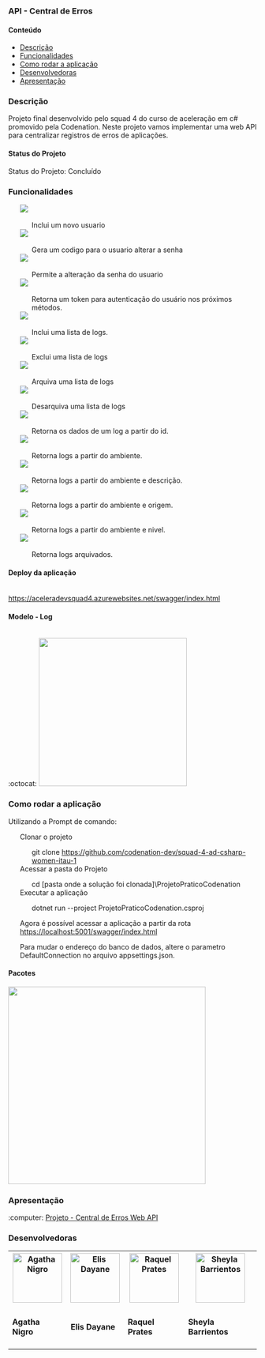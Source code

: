 <h3><b>API - Central de Erros</b></h3>

<!---->
<h4>Conteúdo</h4>
<ul>
	<li><a href="#descricao">Descrição</a><br></li>
	<li><a href="#plataforma">Funcionalidades</a><br></li>
	<li><a href="#rodar">Como rodar a aplicação </a><br></li>
	<li><a href="#devs">Desenvolvedoras </a><br></li>
	<li><a href="#apresentacao">Apresentação</a></li>
</ul>


<!---->
<h3 id="descricao">Descrição</h3>
<p> Projeto final desenvolvido pelo squad 4 do curso de aceleração em c# promovido pela Codenation.
Neste projeto vamos implementar uma web API para centralizar registros de erros de aplicações. </p>
<h4>Status do Projeto</h4>
<p>Status do Projeto: Concluído</p>


<!---->
<h3 id="plataforma">Funcionalidades</h3>
<ul style="list-style: none;">  
	<li><img src="https://raw.githubusercontent.com/codenation-dev/squad-4-ad-csharp-women-itau-1/master/img/CadastrarUsuario.png"></li>
		<ul style="list-style: none;"> 
			<li>Inclui um novo usuario</li>
		</ul>    
    <li><img src="https://raw.githubusercontent.com/codenation-dev/squad-4-ad-csharp-women-itau-1/master/img/LinkEsqueciMinhaSenhaUsuario.png"></li>
		<ul style="list-style: none;">
			<li>Gera um codigo para o usuario alterar a senha</li>	
		</ul>			
    <li><img src="https://raw.githubusercontent.com/codenation-dev/squad-4-ad-csharp-women-itau-1/master/img/ResetSenhaUsuario.png"></li>
		<ul style="list-style: none;">
			<li>Permite a alteração da senha do usuario</li>	
		</ul>	
	<li><img src="https://raw.githubusercontent.com/codenation-dev/squad-4-ad-csharp-women-itau-1/master/img/LoginUsuario.png"></li>
		<ul style="list-style: none;"> 
			<li>Retorna um token para autenticação do usuário nos próximos métodos.</li>
		</ul>
	<li><img src="https://raw.githubusercontent.com/codenation-dev/squad-4-ad-csharp-women-itau-1/master/img/IncluirLogErro.png"></li>
		<ul style="list-style: none;">
			<li>Inclui uma lista de logs.</li>	
		</ul>
	<li><img src="https://raw.githubusercontent.com/codenation-dev/squad-4-ad-csharp-women-itau-1/master/img/RemoverLogErro.png"></li>
		<ul style="list-style: none;">
			<li>Exclui uma lista de logs</li>		
		</ul>
	<li><img src="https://raw.githubusercontent.com/codenation-dev/squad-4-ad-csharp-women-itau-1/master/img/ArquivarLogErro.png"></li>
		<ul style="list-style: none;">
			<li>Arquiva uma lista de logs</li>	
		</ul>
	<li><img src="https://raw.githubusercontent.com/codenation-dev/squad-4-ad-csharp-women-itau-1/master/img/DesarquivarLogErro.png"></li>
		<ul style="list-style: none;">
			<li>Desarquiva uma lista de logs</li>	
		</ul>		
	<li><img src="https://raw.githubusercontent.com/codenation-dev/squad-4-ad-csharp-women-itau-1/master/img/LocalizarPorIdLogErro.png"></li>
		<ul style="list-style: none;">
			<li>Retorna os dados de um log a partir do id.</li>	
		</ul>
	<li><img src="https://raw.githubusercontent.com/codenation-dev/squad-4-ad-csharp-women-itau-1/master/img/BuscarPorAmbienteLogErro.png"></li>
		<ul style="list-style: none;">
			<li>Retorna logs a partir do ambiente.</li>		
		</ul>
	<li><img src="https://raw.githubusercontent.com/codenation-dev/squad-4-ad-csharp-women-itau-1/master/img/BuscarPorDescricaoeAmbienteLogErro.png"></li>
		<ul style="list-style: none;">
			<li>Retorna logs a partir do ambiente e descrição.</li>		
		</ul>
	<li><img src="https://raw.githubusercontent.com/codenation-dev/squad-4-ad-csharp-women-itau-1/master/img/BuscarPorOrigemeAmbienteLogErro.png"></li>
		<ul style="list-style: none;">
			<li>Retorna logs a partir do ambiente e origem.</li>	
		</ul>
	<li><img src="https://raw.githubusercontent.com/codenation-dev/squad-4-ad-csharp-women-itau-1/master/img/BuscarNiveleAmbienteLogErro.png"></li>
		<ul style="list-style: none;">
			<li>Retorna logs a partir do ambiente e nivel.</li>	
		</ul>
	<li><img src="https://raw.githubusercontent.com/codenation-dev/squad-4-ad-csharp-women-itau-1/master/img/ArquivadoLogErro.png"></li>
		<ul style="list-style: none;">
			<li>Retorna logs arquivados.</li>		
		</ul>	
</ul>
<h4>Deploy da aplicação</h4>
<br>
<a href="https://aceleradevsquad4.azurewebsites.net/swagger/index.html" target="_blank">https://aceleradevsquad4.azurewebsites.net/swagger/index.html</a>

<!---->
<h4>Modelo - Log</h4>
<br>
:octocat: <img src="https://raw.githubusercontent.com/codenation-dev/squad-4-ad-csharp-women-itau-1/master/img/LogErroDTO.png" width="300">


<!---->
<h3 id="rodar">Como rodar a aplicação</h3>
<p>Utilizando a Prompt de comando:</p>
<ul style="list-style: none;">	
	<li>Clonar o projeto</li>
		<ul style="list-style: none;">
			<li>	git clone <a href="https://github.com/codenation-dev/squad-4-ad-csharp-women-itau-1" target="_blank">https://github.com/codenation-dev/squad-4-ad-csharp-women-itau-1</a></li>	
		</ul>
	<li>Acessar a pasta do Projeto</li>
		<ul style="list-style: none;">	
			<li>	cd [pasta onde a solução foi clonada]\ProjetoPraticoCodenation </li>
		</ul>	
	<li>Executar a aplicação</li>
		<ul style="list-style: none;">
			<li>	dotnet run --project ProjetoPraticoCodenation.csproj</li>
		</ul>
	<p>Agora é possível acessar a aplicação a partir da rota <a href="https://localhost:5001/swagger/index.html" target="_blank">https://localhost:5001/swagger/index.html</a></p>
	<p>Para mudar o endereço do banco de dados, altere o parametro DefaultConnection no arquivo appsettings.json.</p>
</ul>	

<!---->
<h4>Pacotes</h4>
<img src="https://raw.githubusercontent.com/codenation-dev/squad-4-ad-csharp-women-itau-1/master/img/Pacotes.png" width="400">

<h3 id="apresentacao">Apresentação</h3>
:computer: <a href="https://docs.google.com/presentation/d/196sl0QQ-J7FffYJFjQIRnoLY3xdwEmUJCwV14Xtm2kc/edit#slide=id.p" target="_blank">Projeto - Central de Erros Web API</a>

<!---->
<h3 id="devs"> Desenvolvedoras </h3>

<table>
  <tr>
    <th> <a href="https://github.com/agathanigro" target="_blank"><img src="https://avatars1.githubusercontent.com/u/10854438?s=400&u=38b08e6cfe52e7c244c4cfb42c15e7ca322153e4&v=4" width="100"
	alt="Agatha Nigro"></a> </th>
    <th> <a href="https://github.com/elisdayane" target="_blank"> <img src="https://avatars1.githubusercontent.com/u/13949186?s=400&u=586688557ec1ed4362aeb05b822be6b196826314&v=4" width="100"
	alt="Elis Dayane"></a> </th>
	<th> <a href="https://github.com/rpmprates" target="_blank"> <img src="https://avatars1.githubusercontent.com/u/59710587?s=400&u=d9697e180687f2b9d1830c88522977dc29532f16&v=4" width="100"
	alt="Raquel Prates"></a> </th>
	<th> <a href="https://github.com/sheylabarrientos" target="_blank"> <img src="https://avatars1.githubusercontent.com/u/60662105?s=400&u=da0dc0c1216598d95e2fec9b364158368b443a6f&v=4" width="100"
	alt="Sheyla Barrientos"></a> </th>
  </tr>
  <tr>
    <td><h4> Agatha Nigro </h4></td>
    <td><h4> Elis Dayane </h4></td>
	<td><h4> Raquel Prates </h4></td>
	<td><h4> Sheyla Barrientos </h4></td>
  </tr>  
</table>
